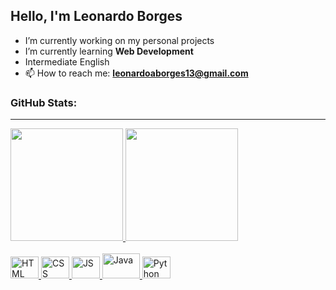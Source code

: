 ## Hello, I'm Leonardo Borges

- I’m currently working on my personal projects
- I’m currently learning **Web Development**
- Intermediate English
- 📫 How to reach me: **leonardoaborges13@gmail.com**

### GitHub Stats:
<hr>
<div>
  <a href="https://github.com/leonardob0rges">
  <img height="180em" src="https://github-readme-stats.vercel.app/api?username=leonardob0rges&show_icons=true&theme=dark&include_all_commits=true&count_private=true&border_radius=10"/>
  <img height="180em" src="https://github-readme-stats.vercel.app/api/top-langs/?username=leonardob0rges&layout=compact&langs_count=16&theme=dark&border_radius=10"/>
</div>
  
<div style="display: inline_block"><br>
  <img aling="center" alt="HTML" height="35" width="45" src="https://cdn.jsdelivr.net/gh/devicons/devicon/icons/html5/html5-original.svg">
  <img aling="center" alt="CSS" height="35" width="45" src="https://cdn.jsdelivr.net/gh/devicons/devicon/icons/css3/css3-original.svg">
  <img aling="center" alt="JS" height="35" width="45" src="https://cdn.jsdelivr.net/gh/devicons/devicon/icons/javascript/javascript-original.svg">
  <img styalign="center" alt="Java" height="40" width="60" src="https://cdn.jsdelivr.net/gh/devicons/devicon/icons/java/java-original.svg" />        
  <img aling="center" alt="Python" height="35" width="45" src="https://cdn.jsdelivr.net/gh/devicons/devicon/icons/python/python-original.svg">
  <!--<img aling="center" alt="Bash" height="30" width="40" src="https://cdn.jsdelivr.net/gh/devicons/devicon/icons/bash/bash-plain.svg">
  <img aling="right" alt="Linux" height="30" width="40" src="https://cdn.jsdelivr.net/gh/devicons/devicon/icons/linux/linux-original.svg">-->
</div>
